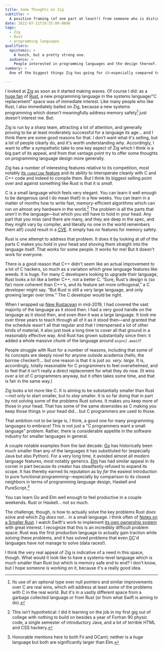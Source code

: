 ```yaml
---
title: Some Thoughts on Zig
subtitle: >
  A positive framing (of one part at least!) from someone who is distinctly *not* here for what the language is selling.
date: 2022-07-21T19:55:00-0600
tags:
  - Zig
  - Rust
  - programming languages
qualifiers:
  epistemic: >
    A hunch, but a pretty strong one.
  audience: >
    People interested in programming languages and the design thereof.
summary: >
  One of the biggest things Zig has going for it—especially compared to Rust—is that it is (relatively) small. That sits in tension with Rust’s approach to solving memory safety problems, and sets up a nice challenge for future programming language designers.

---
```


I looked at [Zig](https://ziglang.org) as soon as it started making waves. Of course I did: as a [huge fan][nr] of [Rust](https://www.rust-lang.org), a new programming language in the systems language/“C replacement” space was of immediate interest. Like many people who like Rust, I also immediately bailed on Zig, because a new systems programming which doesn't meaningfully address memory safety[^option] just doesn't interest me. But:

[nr]: https://newrustacean.com

Zig is run by a sharp team, attracting a lot of attention, and generally proving to be at least moderately successful for a language its age… and I think there are some good reasons for that. I don't want what it's selling, but a lot of people clearly do, and it's worth understanding *why*. Accordingly, I want to offer a sympathetic take to one key aspect of Zig which I think is a big part of its appeal, and from that vantage point try to offer some thoughts on programming language design more generally.

Zig has a number of interesting features relative to its competition, most notably [its `comptime` feature](https://ziglang.org/documentation/master/#comptime) and its ability to interoperate cleanly with C and C++ code and indeed to compile them. But I think its biggest selling point over and against something like Rust is that it is *small*.

C is a small language which feels very elegant. You can learn it well enough to be dangerous (and I do mean that!) in a few weeks. You can learn in a matter of months how to write fast, memory-efficient algorithms which can run on almost any hardware in the world.[^doubt] The problem is all the parts that *aren’t* in the language—but which you still have to hold in your head. Any part that you miss (and there are many, and they are deep in the spec, and they might vary by compiler, and literally no one in the world remembers them all!) could result in a [<abbr title="Common Vulnerabilities and Exposures">CVE</abbr>](https://www.cve.org). It simply has *no* features for memory safety.

Rust is one attempt to address that problem. It does it by looking at *all* of the parts C makes you hold in your head and shoving them straight into the language itself. That works for some people. It works for me! But it doesn't work for everyone.

There is a good reason that C++ didn't seem like an actual improvement to a lot of C hackers, so much as a variation which grew language features like weeds. It is huge. For many C developers looking to upgrade their language, Rust looks a lot like a better C++, not a better C. “Sure, Rust's design is (so far) more coherent than C++'s, and its feature set more orthogonal,” a C developer might say. “But Rust is still a very large language, and only growing larger over time.” The C developer would be right.

When I wrapped up [New Rustacean][nr] in mid-2019, I had covered the vast majority of the language as it stood then. I had a very good handle on the language as it stood then, and *even then* it was a large language. It took me over three years to teach through all of it as it stood then—and granted that the schedule wasn't all that regular and that I interspersed a lot of other kinds of material, it also just took a long time to cover all that ground in a reasonably effective way. And Rust has grown substantially since then: it added a whole massive chunk of the language around `async`/`.await`!

People struggle with Rust for a number of reasons, including that some of its concepts are deeply novel for anyone outside academia (hello, the borrow checker!)… but one reason is that it is just *so. very. large*. It is, accordingly, totally reasonable for C programmers to feel overwhelmed, and to feel that it isn't really a direct replacement for what they do now. (It wins over a lot of C programmers anyway, but it often takes some time, and that is fair in the same way.)

Zig looks a lot more like C. It is aiming to be substantially smaller than Rust—not only to start smaller, but to *stay* smaller. It is so far doing that in part by not solving some of the problems Rust solves. It makes you keep more of those in your head. That has some of the same downsides as C making you keep those things in your head did… but C programmers are used to those.

<aside>

That ambition not to be large is, I think, a good one for many programming languages to embrace! This is not just a "C programmers want a small language" problem. Rather, there is considerable appetite in the software industry for smaller languages in general.

A couple notable examples from the last decade: [Go](https://go.dev) has historically been much smaller than any of the languages it has substituted for (especially Java but also Python). For a very long time, it avoided almost all modern language features, most notably generics. [Elm](https://elm-lang.org) has had similar appeal in its corner in part because its creator has steadfastly refused to expand its scope. It has thereby earned its reputation as by *far* the easiest introduction to pure functional programming—especially by comparison to its closest neighbors in terms of programming language design, Haskell and PureScript.[^elm]

You can learn Go and Elm well enough to feel productive in a couple weekends. Rust or Haskell… not so much.

</aside>

The challenge, though, is how to actually solve the key problems Rust *does* solve and which Zig *does not*… in a small language. I think often of [Notes on a Smaller Rust](https://without.boats/blog/notes-on-a-smaller-rust/). I watch Swift's work to implement [its own ownership system](https://github.com/apple/swift/blob/01c22b718cfc80a10feaefaf598aa1087f3766c8/docs/OwnershipManifesto.md) with great interest. I recognize that this is an incredibly difficult problem space: Rust was the first production language to actually gain traction while solving these problems, and it has solved problems that even <abbr title="garbage collected">GC</abbr>'d languages have not manage to solve (data races!).

I think the very real appeal of Zig is indicative of a need in this space, though. What would it look like to have a systems-level language which is much smaller than Rust but which is memory safe end to end? I don't know, but I hope someone is working on it, because it's a really good idea.



[^option]: Its use of an optional type over null pointers and similar improvements over C are real wins, which will address at least *some* of the problems with C in the real world. But it's in a vastly different space from a garbage collected language or from Rust (or from what Swift is aiming to do).

[^small]: Leaving aside the way that `comptime` impacts the question of "language size," it is clear that Zig *wants* to be a smaller language.

[^elm]: Honorable mentions here to both F♯ and OCaml; neither is a *huge* language but both are significantly larger than Elm.

[^doubt]: This isn’t hypothetical: I did it learning on the job in my first gig out of college with nothing to build on besides a year of Fortran 90 physic code, a single semester of introductory Java, and a lot of terrible HTML and CSS hackery.
